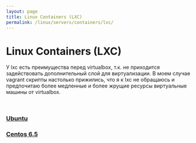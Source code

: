 ```yaml
---
layout: page
title: Linux Containers (LXC)
permalink: /linux/servers/containers/lxc/
---
```


# Linux Containers (LXC)

У lxc есть преимущества перед virtualbox, т.к. не приходится задействовать дополнительный слой для виртуализации. В моем случае vagrant скрипты настолько прижились, что я к lxc не обращаюсь и предпочитаю более медленные и более жрущие ресурсы виртуальные машины от virtualbox.

<br/>

### [Ubuntu](/linux/servers/containers/lxc/ubuntu/)

### [Centos 6.5](/linux/servers/containers/lxc/centos/)
